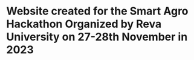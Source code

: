 <h1>Website created for the Smart Agro Hackathon Organized by Reva University on 27-28th November in 2023</h1>
